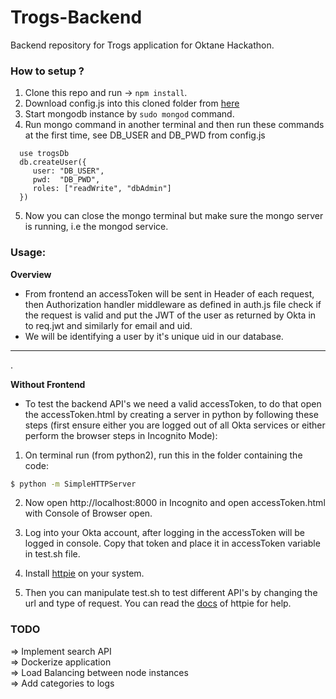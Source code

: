# Trogs-Backend
Backend repository for Trogs application for Oktane Hackathon.

### How to setup ?
  1) Clone this repo and run -> `npm install`.  
  2) Download config.js into this cloned folder from [here](https://send.firefox.com/download/dfa07d06c5/#6c9cxmZbCZD9mJQg6x7ueQ)  
  3) Start mongodb instance by `sudo mongod` command.  
  4) Run mongo command in another terminal and then run these commands at the first time, see DB_USER and DB_PWD from config.js    
  ```
    use trogsDb
    db.createUser({
       user: "DB_USER",
       pwd:  "DB_PWD",
       roles: ["readWrite", "dbAdmin"]
    })
 ```  
 5) Now you can close the mongo terminal but make sure the mongo server is running, i.e the mongod service.  

### Usage: 

**Overview**  
* From frontend an accessToken will be sent in Header of each request, then Authorization handler middleware as defined in auth.js file check if the request is valid and put the JWT of the user as returned by Okta in to req.jwt and similarly for email and uid.  
* We will be identifying a user by it's unique uid in our database.  
<hr>. 

**Without Frontend**  

* To test the backend API's we need a valid accessToken, to do that open the accessToken.html by creating a server in python by following these steps (first ensure either you are logged out of all Okta services or either perform the browser steps in Incognito Mode):  

1) On terminal run (from python2), run this in the folder containing the code: 
  ```sh
  $ python -m SimpleHTTPServer  
  ```  
  
2) Now open http://localhost:8000 in Incognito and open accessToken.html with Console of Browser open.  

3) Log into your Okta account, after logging in the accessToken will be logged in console. Copy that token and place it in accessToken variable in test.sh file.  

4) Install [httpie](https://github.com/jakubroztocil/httpie#2installation) on your system.  

4) Then you can manipulate test.sh to test different API's by changing the url and type of request. You can read the [docs](https://httpie.org/doc) of httpie for help.   

### TODO

=> Implement search API  
=> Dockerize application  
=> Load Balancing between node instances  
=> Add categories to logs  

